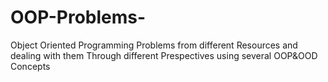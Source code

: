 # OOP-Problems-
Object Oriented Programming Problems from different Resources and dealing with them Through different Prespectives using several OOP&OOD Concepts

